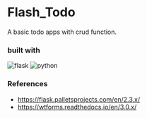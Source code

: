 # Flash_Todo

A basic todo apps with crud function.

### built with

![flask](https://img.shields.io/badge/Flask-000000?style=for-the-badge&logo=flask&logoColor=white) ![python]( 	https://img.shields.io/badge/Python-3776AB?style=for-the-badge&logo=python&logoColor=white)

### References

- <https://flask.palletsprojects.com/en/2.3.x/>
- <https://wtforms.readthedocs.io/en/3.0.x/>